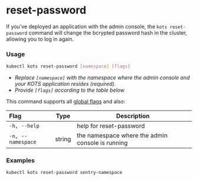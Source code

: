 # reset-password

If you’ve deployed an application with the admin console, the `kots reset-password` command will change the bcrypted password hash in the cluster, allowing you to log in again.

### Usage
```bash
kubectl kots reset-password [namespace] [flags]
```
* _Replace `[namespace]` with the namespace where the admin console and your KOTS application resides (required)._
* _Provide `[flags]` according to the table below_

This command supports all [global flags](/kots-cli/global-flags/) and also:


| Flag                 | Type | Description |
|:----------------------|------|-------------|
| `-h, --help`   |          |  help for reset-password |
| `-n, --namespace`| string |     the namespace where the admin console is running |

### Examples
```bash
kubectl kots reset-password sentry-namespace
```
